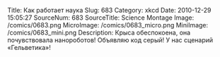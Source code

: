 Title: Как работает наука 
Slug: 683 
Category: xkcd 
Date: 2010-12-29 15:05:27 
SourceNum: 683 
SourceTitle: Science Montage 
Image: /comics/0683.png 
MicroImage: /comics/0683_micro.png 
MiniImage: /comics/0683_mini.png 
Description: Крыса обеспокоена, она почувствовала нанороботов! Объявляю код серый! У нас сценарий «Гельветика»! 

